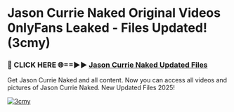 # Jason Currie Naked Original Videos 0nlyFans Leaked - Files Updated! (3cmy)

<h3>🔴 CLICK HERE 🌐==►► <a href="https://tinyurl.com/yckcrads" rel="nofollow">Jason Currie Naked Updated Files</a></h3>

Get Jason Currie Naked and all content. Now you can access all videos and pictures of Jason Currie Naked. New Updated Files 2025!

[![3cmy](https://i.imgur.com/hpKpOFt.gif)](https://tinyurl.com/yckcrads)
